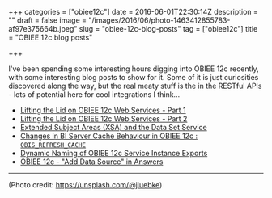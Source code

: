 +++
categories = ["obiee12c"]
date = 2016-06-01T22:30:14Z
description = ""
draft = false
image = "/images/2016/06/photo-1463412855783-af97e375664b.jpeg"
slug = "obiee-12c-blog-posts"
tag = ["obiee12c"]
title = "OBIEE 12c blog posts"

+++

I've been spending some interesting hours digging into OBIEE 12c recently, with some interesting blog posts to show for it. Some of it is just curiosities discovered along the way, but the real meaty stuff is the in the RESTful APIs - lots of potential here for cool integrations I think...

* [Lifting the Lid on OBIEE 12c Web Services - Part 1](/2016/05/24/lifting-the-lid-on-obiee-12c-web-services-part-1/)
* [Lifting the Lid on OBIEE 12c Web Services - Part 2](/2016/05/28/lifting-the-lid-on-obiee-12c-web-services-part-2/)
* [Extended Subject Areas (XSA) and the Data Set Service ](http://ritt.md/obiee12c-xsa-dss)
* [Changes in BI Server Cache Behaviour in OBIEE 12c : `OBIS_REFRESH_CACHE` ](http://ritt.md/obi-12c-cache)
* [Dynamic Naming of OBIEE 12c Service Instance Exports](/2016/05/27/dynamic-naming-of-obiee-12c-service-instance-exports/)
* [OBIEE 12c - "Add Data Source" in Answers](/2016/05/27/obiee-12c-add-data-source-in-answers/)


---
(Photo credit: https://unsplash.com/@jluebke)

